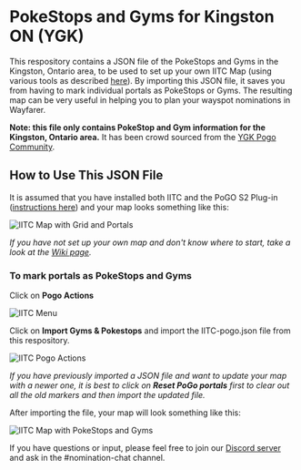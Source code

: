 # PokeStops and Gyms for Kingston ON (YGK)
This respository contains a JSON file of the PokeStops and Gyms in the Kingston, Ontario area, to be used to set up your own IITC Map (using various tools as described [here](https://gitlab.com/AlfonsoML/pogo-s2/-/wikis/How-to-add-new-PoI-to-your-city)). By importing this JSON file, it saves you from having to mark individual portals as PokeStops or Gyms. The resulting map can be very useful in helping you to plan your wayspot nominations in Wayfarer.

**Note: this file only contains PokeStop and Gym information for the Kingston, Ontario area.** It has been crowd sourced from the [YGK Pogo Community](https://ygkpogo.ca).

## How to Use This JSON File
It is assumed that you have installed both IITC and the PoGO S2 Plug-in ([instructions here](https://gitlab.com/AlfonsoML/pogo-s2/#install)) and your map looks something like this:

![IITC Map with Grid and Portals](https://i.imgur.com/v91FtLC.png)

*If you have not set up your own map and don't know where to start, take a look at the [Wiki page](https://github.com/typographynerd/ygk-iitc-map/wiki).*

### To mark portals as PokeStops and Gyms
Click on **Pogo Actions**

![IITC Menu](https://i.imgur.com/RR6uRNx.png)

Click on **Import Gyms & Pokestops** and import the IITC-pogo.json file from this respository.

![IITC Pogo Actions](https://i.imgur.com/PPNvhpr.png)

*If you have previously imported a JSON file and want to update your map with a newer one, it is best to click on **Reset PoGo portals** first to clear out all the old markers and then import the updated file.*

After importing the file, your map will look something like this:

![IITC Map with PokeStops and Gyms](https://i.imgur.com/iBxUysJ.png)

If you have questions or input, please feel free to join our [Discord server](https://ygkpogo.ca/discord) and ask in the #nomination-chat channel.
